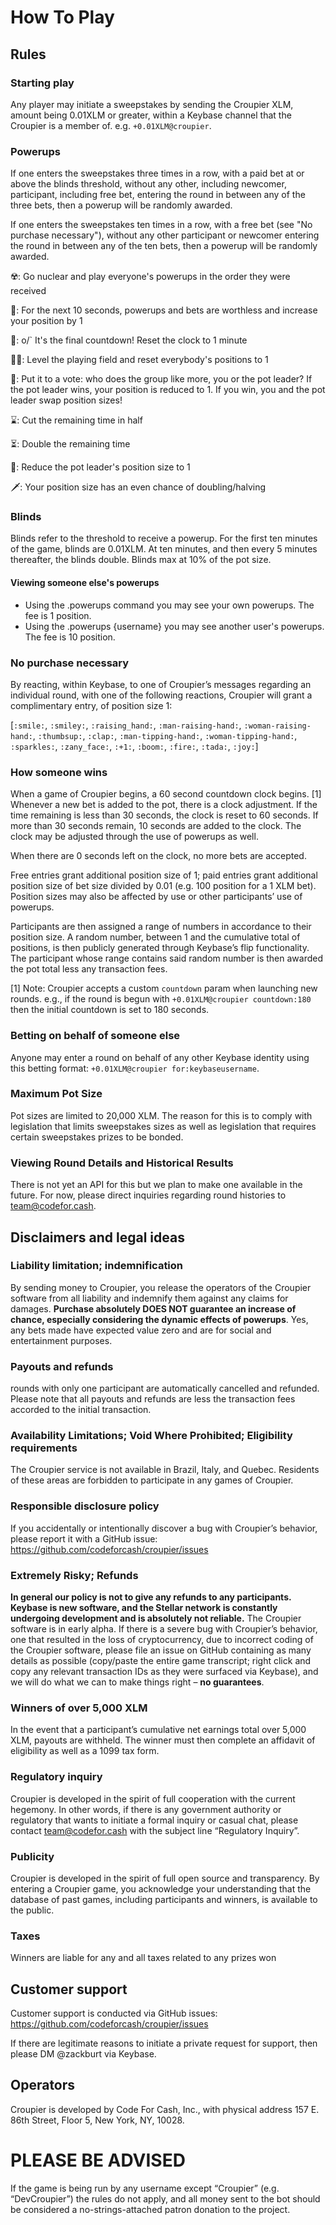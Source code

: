 # How To Play

## Rules

### Starting play

Any player may initiate a sweepstakes by sending the Croupier XLM, amount being 0.01XLM or greater, within a Keybase channel that the Croupier is a member of. e.g. `+0.01XLM@croupier`.

### Powerups

If one enters the sweepstakes three times in a row, with a paid bet at or above the blinds threshold, without any other, including newcomer, participant, including free bet, entering the round in between any of the three bets, then a powerup will be randomly awarded.

If one enters the sweepstakes ten times in a row, with a free bet (see "No purchase necessary"), without any other participant or newcomer entering the round in between any of the ten bets, then a powerup will be randomly awarded.

☢️: Go nuclear and play everyone's powerups in the order they were received

🍧: For the next 10 seconds, powerups and bets are worthless and increase your position by 1

🕺: o/\` It's the final countdown! Reset the clock to 1 minute

🏳️‍🌈: Level the playing field and reset everybody's positions to 1

👯: Put it to a vote: who does the group like more, you or the pot leader? If the pot leader wins, your position is reduced to 1. If you win, you and the pot leader swap position sizes!

⌛: Cut the remaining time in half

⏳: Double the remaining time

🔫: Reduce the pot leader's position size to 1

🗡: Your position size has an even chance of doubling/halving

### Blinds

Blinds refer to the threshold to receive a powerup. For the first ten minutes of the game, blinds are 0.01XLM. At ten minutes, and then every 5 minutes thereafter, the blinds double. Blinds max at 10% of the pot size.

#### Viewing someone else's powerups

- Using the .powerups command you may see your own powerups. The fee is 1 position.
- Using the .powerups {username} you may see another user's powerups. The fee is 10 position.

### No purchase necessary

By reacting, within Keybase, to one of Croupier’s messages regarding an individual round, with one of the following reactions, Croupier will grant a complimentary entry, of position size 1:

[`:smile:`, `:smiley:`, `:raising_hand:`, `:man-raising-hand:`, `:woman-raising-hand:`, `:thumbsup:`, `:clap:`, `:man-tipping-hand:`, `:woman-tipping-hand:`, `:sparkles:`, `:zany_face:`, `:+1:`, `:boom:`, `:fire:`, `:tada:`, `:joy:`]

### How someone wins

When a game of Croupier begins, a 60 second countdown clock begins. [1] Whenever a new bet is added to the pot, there is a clock adjustment. If the time remaining is less than 30 seconds, the clock is reset to 60 seconds. If more than 30 seconds remain, 10 seconds are added to the clock. The clock may be adjusted through the use of powerups as well.

When there are 0 seconds left on the clock, no more bets are accepted.

Free entries grant additional position size of 1; paid entries grant additional position size of bet size divided by 0.01 (e.g. 100 position for a 1 XLM bet). Position sizes may also be affected by use or other participants’ use of powerups.

Participants are then assigned a range of numbers in accordance to their position size. A random number, between 1 and the cumulative total of positions, is then publicly generated through Keybase’s flip functionality. The participant whose range contains said random number is then awarded the pot total less any transaction fees.

[1] Note: Croupier accepts a custom `countdown` param when launching new rounds. e.g., if the round is begun with `+0.01XLM@croupier countdown:180` then the initial countdown is set to 180 seconds.

### Betting on behalf of someone else

Anyone may enter a round on behalf of any other Keybase identity using this betting format:
`+0.01XLM@croupier for:keybaseusername`.

### Maximum Pot Size

Pot sizes are limited to 20,000 XLM. The reason for this is to comply with legislation that limits sweepstakes sizes as well as legislation that requires certain sweepstakes prizes to be bonded.

### Viewing Round Details and Historical Results

There is not yet an API for this but we plan to make one available in the future. For now, please direct inquiries regarding round histories to team@codefor.cash.

## Disclaimers and legal ideas

### Liability limitation; indemnification

By sending money to Croupier, you release the operators of the Croupier software from all liability and indemnify them against any claims for damages. **Purchase absolutely DOES NOT guarantee an increase of chance, especially considering the dynamic effects of powerups**. Yes, any bets made have expected value zero and are for social and entertainment purposes.

### Payouts and refunds

rounds with only one participant are automatically cancelled and refunded. Please note that all payouts and refunds are less the transaction fees accorded to the initial transaction.

### Availability Limitations; Void Where Prohibited; Eligibility requirements

The Croupier service is not available in Brazil, Italy, and Quebec. Residents of these areas are forbidden to participate in any games of Croupier.

### Responsible disclosure policy

If you accidentally or intentionally discover a bug with Croupier’s behavior, please report it with a GitHub issue: https://github.com/codeforcash/croupier/issues

### Extremely Risky; Refunds

**In general our policy is not to give any refunds to any participants. Keybase is new software, and the Stellar network is constantly undergoing development and is absolutely not reliable.** The Croupier software is in early alpha. If there is a severe bug with Croupier’s behavior, one that resulted in the loss of cryptocurrency, due to incorrect coding of the Croupier software, please file an issue on GitHub containing as many details as possible (copy/paste the entire game transcript; right click and copy any relevant transaction IDs as they were surfaced via Keybase), and we will do what we can to make things right – **no guarantees**.

### Winners of over 5,000 XLM

In the event that a participant’s cumulative net earnings total over 5,000 XLM, payouts are withheld. The winner must then complete an affidavit of eligibility as well as a 1099 tax form.

### Regulatory inquiry

Croupier is developed in the spirit of full cooperation with the current hegemony. In other words, if there is any government authority or regulatory that wants to initiate a formal inquiry or casual chat, please contact team@codefor.cash with the subject line “Regulatory Inquiry”.

### Publicity

Croupier is developed in the spirit of full open source and transparency. By entering a Croupier game, you acknowledge your understanding that the database of past games, including participants and winners, is available to the public.

### Taxes

Winners are liable for any and all taxes related to any prizes won

## Customer support

Customer support is conducted via GitHub issues: https://github.com/codeforcash/croupier/issues

If there are legitimate reasons to initiate a private request for support, then please DM @zackburt via Keybase.

## Operators

Croupier is developed by Code For Cash, Inc., with physical address 157 E. 86th Street, Floor 5, New York, NY, 10028.

# PLEASE BE ADVISED

If the game is being run by any username except “Croupier” (e.g. “DevCroupier”) the rules do not apply, and all money sent to the bot should be considered a no-strings-attached patron donation to the project.
